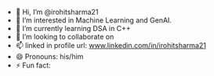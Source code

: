 - 👋 Hi, I’m @irohitsharma21
- 👀 I’m interested in Machine Learning and GenAI.
- 🌱 I’m currently learning DSA in C++
- 💞️ I’m looking to collaborate on 
- 📫 linked in profile url: www.linkedin.com/in/irohitsharma21
- 😄 Pronouns: his/him
- ⚡ Fun fact:

<!---
irohitsharma21/irohitsharma21 is a ✨ special ✨ repository because its `README.md` (this file) appears on your GitHub profile.
You can click the Preview link to take a look at your changes.
--->
